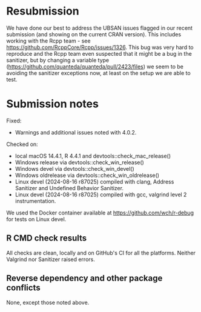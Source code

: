 # Resubmission

We have done our best to address the UBSAN issues flagged in our recent submission (and showing on the current CRAN version).  This includes working with the Rcpp team - see https://github.com/RcppCore/Rcpp/issues/1326.  This bug was very hard to reproduce and the Rcpp team even suspected that it might be a bug in the sanitizer, but by changing a variable type (https://github.com/quanteda/quanteda/pull/2423/files) we seem to be avoiding the sanitizer exceptions now, at least on the setup we are able to test.

# Submission notes

Fixed:
- Warnings and additional issues noted with 4.0.2.

Checked on: 
* local macOS 14.4.1, R 4.4.1 and devtools::check_mac_release()
* Windows release via devtools::check_win_release()
* Windows devel via devtools::check_win_devel()
* Windows oldrelease via devtools::check_win_oldrelease()
* Linux devel (2024-08-16 r87025) compiled with clang, Address Sanitizer and Undefined Behavior Sanitizer.
* Linux devel (2024-08-16 r87025) compiled with gcc, valgrind level 2 instrumentation.

We used the Docker container available at https://github.com/wch/r-debug for tests on Linux devel. 

## R CMD check results

All checks are clean, locally and on GitHub's CI for all the platforms. Neither Valgrind nor Sanitizer raised errors. 

## Reverse dependency and other package conflicts

None, except those noted above.
